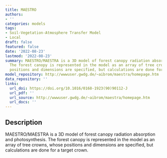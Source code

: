 ```yaml
---
title: MAESTRO
authors:
- ''
categories: models
tags:
- Soil-Vegetation-Atmosphere Transfer Model
- Local
draft: false
featured: false
date: '2022-08-23'
lastmod: '2022-08-23'
summary: MAESTRO/MAESTRA is a 3D model of forest canopy radiation absorption and photosynthesis.
  The forest canopy is represented in the model as an array of tree crowns, whose
  positions and dimensions are specified, but calculations are done for a target crown.
model_repository: http://wwwuser.gwdg.de/~aibrom/maestra/homepage.htm
data_repository: ''
links:
  url_doi: https://doi.org/10.1016/0168-1923(90)90112-J
  url_pdf: ''
  url_source: http://wwwuser.gwdg.de/~aibrom/maestra/homepage.htm
  url_docs: ''
---
```


## Description

MAESTRO/MAESTRA is a 3D model of forest canopy radiation absorption and photosynthesis. The forest canopy is represented in the model as an array of tree crowns, whose positions and dimensions are specified, but calculations are done for a target crown.

